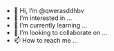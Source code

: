 - 👋 Hi, I’m @qwerasddhbv
- 👀 I’m interested in ...
- 🌱 I’m currently learning ...
- 💞️ I’m looking to collaborate on ...
- 📫 How to reach me ...

<!---
qwerasddhbv/qwerasddhbv is a ✨ special ✨ repository because its `README.md` (this file) appears on your GitHub profile.
You can click the Preview link to take a look at your changes.
--->

